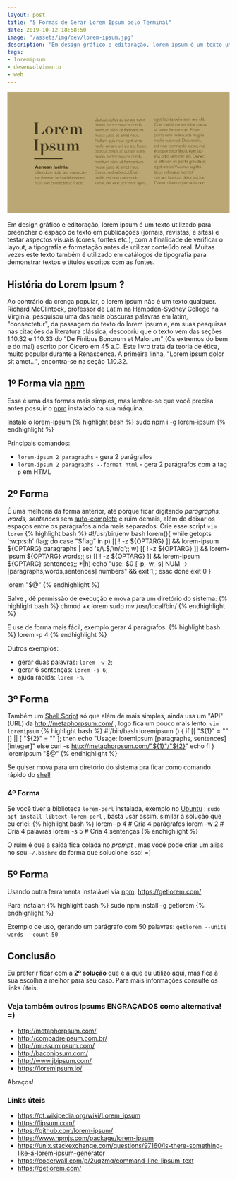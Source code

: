 ```yaml
---
layout: post
title: "5 Formas de Gerar Lorem Ipsum pelo Terminal"
date: 2019-10-12 18:58:50
image: '/assets/img/dev/lorem-ipsum.jpg'
description: 'Em design gráfico e editoração, lorem ipsum é um texto utilizado para preencher o espaço de texto em publicações.'
tags:
- loremipsum
- desenvolvimento
- web
---
```


![5 Formas de Gerar Lorem Ipsum pelo Terminal](/assets/img/dev/lorem-ipsum.jpg)

Em design gráfico e editoração, lorem ipsum é um texto utilizado para preencher o espaço de texto em publicações (jornais, revistas, e sites) e testar aspectos visuais (cores, fontes etc.), com a finalidade de verificar o layout, a tipografia e formatação antes de utilizar conteúdo real. Muitas vezes este texto também é utilizado em catálogos de tipografia para demonstrar textos e títulos escritos com as fontes.

## História do Lorem Ipsum ?

Ao contrário da crença popular, o lorem ipsum não é um texto qualquer. Richard McClintock, professor de Latim na Hampden-Sydney College na Virginia, pesquisou uma das mais obscuras palavras em latim, "consectetur", da passagem do texto do lorem ipsum e, em suas pesquisas nas citações da literatura clássica, descobriu que o texto vem das seções 1.10.32 e 1.10.33 do "De Finibus Bonorum et Malorum" (Os extremos do bem e do mal) escrito por Cícero em 45 a.C. Este livro trata da teoria de ética, muito popular durante a Renascença. A primeira linha, "Lorem ipsum dolor sit amet...", encontra-se na seção 1.10.32.

## 1º Forma via [npm](https://www.npmjs.com/)

Essa é uma das formas mais simples, mas lembre-se que você precisa antes possuir o [npm](https://www.npmjs.com/) instalado na sua máquina.

Instale o [lorem-ipsum](https://www.npmjs.com/package/lorem-ipsum)
{% highlight bash %}
sudo npm i -g lorem-ipsum
{% endhighlight %}

Principais comandos:
+ `lorem-ipsum 2 paragraphs` - gera 2 parágrafos
+ `lorem-ipsum 2 paragraphs --format html` - gera 2 parágrafos com a tag `p` em HTML

## 2º Forma

É uma melhoria da forma anterior, até porque ficar digitando *paragraphs, words, sentences* sem [auto-complete](https://terminalroot.com.br/2019/09/como-funciona-o-auto-complete-no-shell-gnulinux.html) é ruim demais, além de deixar os espaços entre os parágrafos ainda mais separados. Crie esse script `vim lorem`
{% highlight bash %}
#!/usr/bin/env bash
lorem(){
        while getopts ':w:p:s:h' flag; do
                case "$flag" in
                        p) [[ ! -z ${OPTARG} ]] && lorem-ipsum ${OPTARG} paragraphs | sed 's/\.$/\n/g';;
                        w) [[ ! -z ${OPTARG} ]] && lorem-ipsum ${OPTARG} words;;
                        s) [[ ! -z ${OPTARG} ]] && lorem-ipsum ${OPTARG} sentences;;
                        *|h) echo "use: $0 [-p,-w,-s] NUM → [paragraphs,words,sentences] numbers" && exit 1;;
                esac
        done
	exit 0
}

lorem "$@"
{% endhighlight %}

Salve , dê permissão de execução e mova para um diretório do sistema:
{% highlight bash %}
chmod +x lorem
sudo mv /usr/local/bin/
{% endhighlight %}

E use de forma mais fácil, exemplo gerar 4 parágrafos: 
{% highlight bash %}
lorem -p 4
{% endhighlight %}

Outros exemplos: 
- gerar duas palavras: `lorem -w 2`;
- gerar 6 sentenças: `lorem -s 6`;
- ajuda rápida: `lorem -h`.

<script async src="https://pagead2.googlesyndication.com/pagead/js/adsbygoogle.js"></script>
<!-- Informat -->
<ins class="adsbygoogle"
     style="display:block"
     data-ad-client="ca-pub-2838251107855362"
     data-ad-slot="2327980059"
     data-ad-format="auto"
     data-full-width-responsive="true"></ins>
<script>
(adsbygoogle = window.adsbygoogle || []).push({});
</script>

## 3º Forma

Também um [Shell Script](https://terminalroot.com.br/shell) só que além de mais simples, ainda usa um "API"(URL) da <http://metaphorpsum.com/> , logo fica um pouco mais lento: `vim loremipsum`
{% highlight bash %}
#!/bin/bash
loremipsum () {
	if [[ "${1}" = "" ]] || [ "${2}" = "" ]; then
		echo "Usage: loremipsum [paragraphs, sentences] [integer]"
	else
		curl -s http://metaphorpsum.com/"${1}"/"${2}"
		echo
	fi
}
loremipsum "$@"
{% endhighlight %}

Se quiser mova para um diretório do sistema pra ficar como comando rápido do [shell](https://terminalroot.com.br/bash)

### 4º Forma

Se você tiver a biblioteca `lorem-perl` instalada, exemplo no [Ubuntu](https://terminalroot.com.br/2019/10/remaster-ubuntu-buntuwm-linux.html) : `sudo apt install libtext-lorem-perl` , basta usar assim, similar a solução que eu criei:
{% highlight bash %}
lorem -p 4 # Cria 4 parágrafos
lorem -w 2 # Cria 4 palavras
lorem -s 5 # Cria 4 sentenças
{% endhighlight %}

O ruim é que a saída fica colada no *prompt* , mas você pode criar um alias no seu `~/.bashrc` de forma que solucione isso! =)

<script async src="https://pagead2.googlesyndication.com/pagead/js/adsbygoogle.js"></script>
<!-- Informat -->
<ins class="adsbygoogle"
     style="display:block"
     data-ad-client="ca-pub-2838251107855362"
     data-ad-slot="2327980059"
     data-ad-format="auto"
     data-full-width-responsive="true"></ins>
<script>
(adsbygoogle = window.adsbygoogle || []).push({});
</script>

## 5º Forma

Usando outra ferramenta instalável via [npm](https://www.npmjs.com/): <https://getlorem.com/>

Para instalar:
{% highlight bash %}
sudo npm install -g getlorem
{% endhighlight %}

Exemplo de uso, gerando um parágrafo com 50 palavras: `getlorem --units words --count 50`

## Conclusão

Eu preferir ficar com a **2º solução** que é a que eu utilizo aqui, mas fica à sua escolha a melhor para seu caso. Para mais informações consulte os links úteis.

### Veja também outros Ipsums ENGRAÇADOS como alternativa! =)
+ <http://metaphorpsum.com/>
+ <http://compadreipsum.com.br/>
+ <http://mussumipsum.com/>
+ <http://baconipsum.com/>
+ <http://www.jbipsum.com/>
+ <https://loremipsum.io/>

Abraços!

### Links úteis

+ <https://pt.wikipedia.org/wiki/Lorem_ipsum>
+ <https://lipsum.com/>
+ <https://github.com/lorem-ipsum/>
+ <https://www.npmjs.com/package/lorem-ipsum>
+ <https://unix.stackexchange.com/questions/97160/is-there-something-like-a-lorem-ipsum-generator>
+ <https://coderwall.com/p/2uqzmq/command-line-lipsum-text>
+ <https://getlorem.com/>
    
